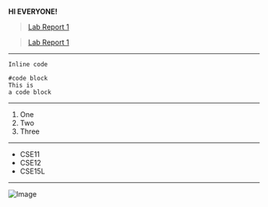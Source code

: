 **HI EVERYONE!**
>[Lab Report 1](lab-report-1-week-2.html)

>[Lab Report 1](https://<ZhuoyangM>.github.io/cse15l-lab-reports/lab-report-1-week-2.html)

---

`Inline code`

```
#code block
This is 
a code block
```

---
1. One
2. Two
3. Three

---
* CSE11
* CSE12
* CSE15L

---
![Image](https://i.guim.co.uk/img/media/26392d05302e02f7bf4eb143bb84c8097d09144b/446_167_3683_2210/master/3683.jpg?width=1200&height=1200&quality=85&auto=format&fit=crop&s=49ed3252c0b2ffb49cf8b508892e452d)
